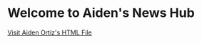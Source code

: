 <h1>Welcome to Aiden's News Hub</h1>

<a href="https://yourusername.github.io/your-repository-name/Aiden_Ortiz.html" target="_blank">Visit Aiden Ortiz's HTML File</a>

